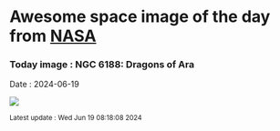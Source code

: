 
# Awesome space image of the day from [NASA](https://api.nasa.gov/)

### Today image : NGC 6188: Dragons of Ara
Date : 2024-06-19

![](https://apod.nasa.gov/apod/image/2406/AraDragons_Taylor_960.jpg)

<small>Latest update : Wed Jun 19 08:18:08 2024</small>
        